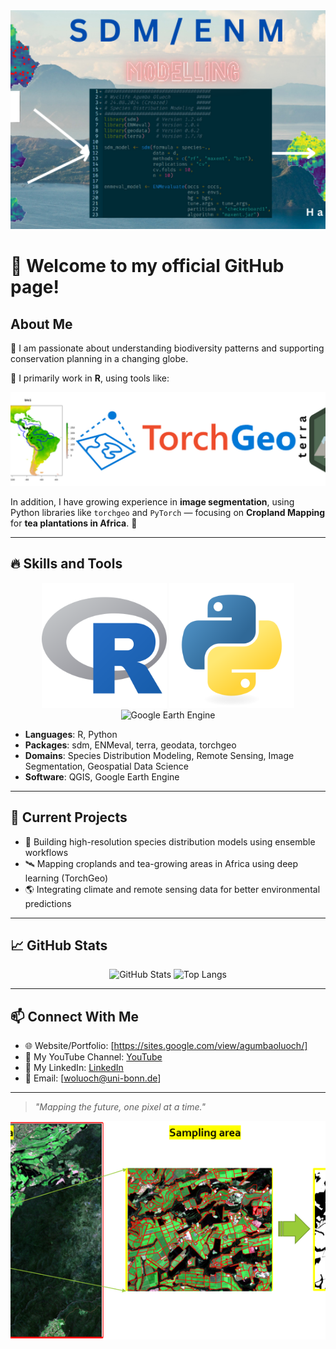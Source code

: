 <!-- Banner Image -->
<img src="https://github.com/Wycology/Wycology/blob/main/Suitability.png" alt="Nature Banner" style="width:300%; height:350px; object-fit:cover;">

# 👋 Welcome to my official GitHub page!

## About Me

🌱 I am passionate about understanding biodiversity patterns and supporting conservation planning in a changing globe.  

📍 I primarily work in **R**, using tools like:

<img src="https://github.com/Wycology/Wycology/blob/main/torch.png" alt="Nature Banner" style="width:500%; height:150px; object-fit:cover;">

In addition, I have growing experience in **image segmentation**, using Python libraries like `torchgeo` and `PyTorch` — focusing on **Cropland Mapping** for **tea plantations in Africa**. 🍃

---

## 🔥 Skills and Tools

<div align="center">

<img src="https://raw.githubusercontent.com/devicons/devicon/master/icons/r/r-original.svg" alt="R" width="200" height="200"/>
<img src="https://raw.githubusercontent.com/devicons/devicon/master/icons/python/python-original.svg" alt="Python" width="200" height="200"/>
<img src="https://images.icon-icons.com/1508/PNG/512/googleearth-engine_104576.png" alt="Google Earth Engine" width="200" height="200"/>

</div>

- **Languages**: R, Python
- **Packages**: sdm, ENMeval, terra, geodata, torchgeo
- **Domains**: Species Distribution Modeling, Remote Sensing, Image Segmentation, Geospatial Data Science
- **Software**: QGIS, Google Earth Engine

---

## 🚀 Current Projects

- 🔬 Building high-resolution species distribution models using ensemble workflows
- 🛰️ Mapping croplands and tea-growing areas in Africa using deep learning (TorchGeo)
- 🌎 Integrating climate and remote sensing data for better environmental predictions

---

## 📈 GitHub Stats

<div align="center">

![GitHub Stats](https://github-readme-stats.vercel.app/api?username=wycology&show_icons=true&theme=radical)
![Top Langs](https://github-readme-stats.vercel.app/api/top-langs/?username=wycology&layout=compact&theme=radical)

</div>

---

## 📫 Connect With Me

- 🌐 Website/Portfolio: [https://sites.google.com/view/agumbaoluoch/]
- 🎥 My YouTube Channel: [YouTube](https://www.youtube.com/@wycology) 
- 🔗 My LinkedIn: [LinkedIn](https://www.linkedin.com/in/wyclife-oluoch-3924341b9/)  
- 📧 Email: [woluoch@uni-bonn.de]  

---

> *"Mapping the future, one pixel at a time."*

<!-- Optional Footer Image -->
<img src="https://github.com/Wycology/Wycology/blob/main/banner.PNG" alt="Satelitte Banner" style="width:300%; height:350px; object-fit:cover;">

